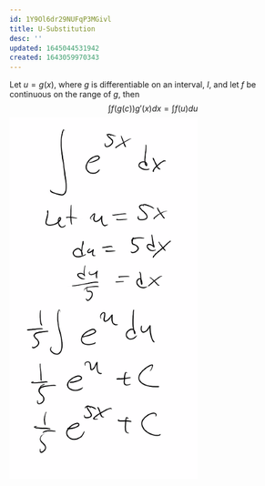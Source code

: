 ```yaml
---
id: 1Y9Ol6dr29NUFqP3MGivl
title: U-Substitution
desc: ''
updated: 1645044531942
created: 1643059970343
---
```


Let $u=g(x)$, where $g$ is differentiable on an interval, $I$, and let $f$ be continuous on the range of $g$, then 
$$
\int{f(g(c))g\prime(x)}{dx}=\int{f(u)}{du}
$$
![](/assets/images/2022-02-16-13-48-33.png)